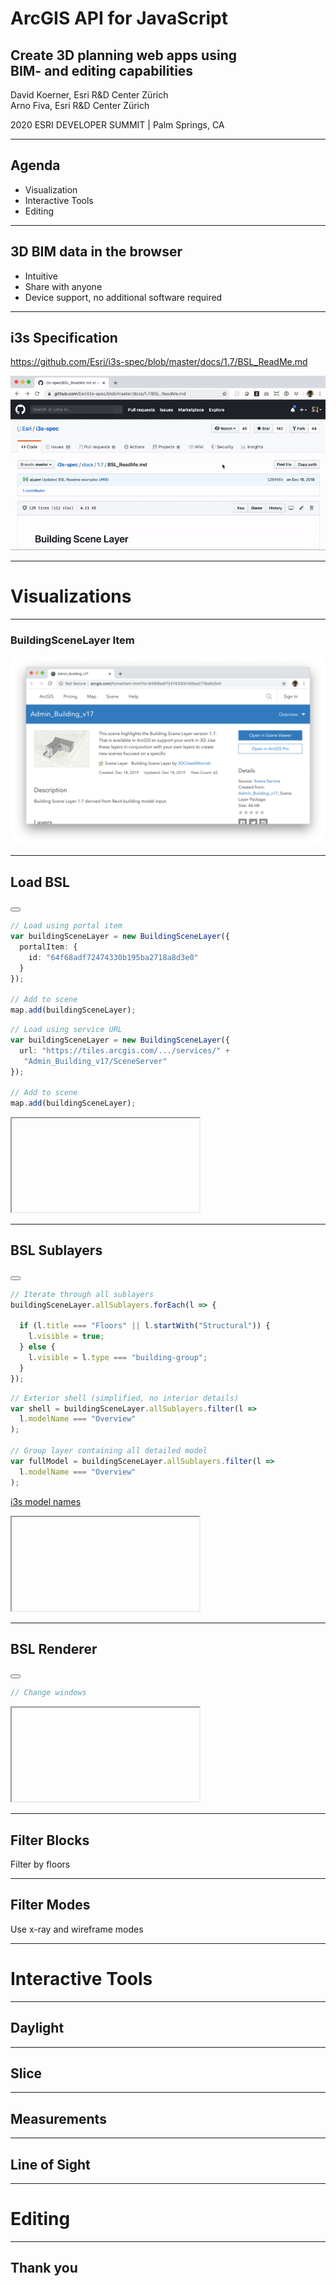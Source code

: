 <!-- .slide: data-background="images/bg-1.png" data-title="add-scene-layer" class="title" -->

# ArcGIS API for JavaScript
## Create 3D planning web apps using <br />BIM- and editing capabilities



David Koerner, Esri R&D Center Zürich \
Arno Fiva, Esri R&D Center Zürich

2020 ESRI DEVELOPER SUMMIT​ | Palm Springs, CA

---

<!-- .slide: data-background="images/bg-3.png" -->

## Agenda

- Visualization
- Interactive Tools
- Editing

---

<!-- .slide: data-background="images/bg-2.png" -->

## 3D BIM data in the browser

* Intuitive <!-- .element class="fragment" -->
* Share with anyone <!-- .element class="fragment" -->
* Device support, no additional software required <!-- .element class="fragment" -->

---

<!-- .slide: data-background="images/bg-2.png" -->

## i3s Specification

https://github.com/Esri/i3s-spec/blob/master/docs/1.7/BSL_ReadMe.md

<a href="https://github.com/Esri/i3s-spec/blob/master/docs/1.7/BSL_ReadMe.md" target="_blank">

![i3s BSL Spec](./images/bim-editing/i3s-spec.gif)

</a>


---

<!-- .slide: data-background="images/bg-4.png" -->

# Visualizations

---

<!-- .slide: data-background="images/bg-2.png" -->

### BuildingSceneLayer Item

<a href="https://www.arcgis.com/home/item.html?id=64f68adf72474330b195ba2718a8d3e0" target="_blank">

![BuildingSceneLayer Portal Item](./images/bim-editing/portal-item.png)

</a>

---

<!-- .slide: data-background="images/bg-2.png" -->

## Load BSL

<div class="two-columns">
  <div class="left-column">

<div class="code-snippet">
<button class="play" id="addBuildingSceneLayer"></button>

```ts
// Load using portal item
var buildingSceneLayer = new BuildingSceneLayer({
  portalItem: {
    id: "64f68adf72474330b195ba2718a8d3e0"
  }
});

// Add to scene
map.add(buildingSceneLayer);
```

```ts
// Load using service URL
var buildingSceneLayer = new BuildingSceneLayer({
  url: "https://tiles.arcgis.com/.../services/" +
   "Admin_Building_v17/SceneServer"
});

// Add to scene
map.add(buildingSceneLayer);
```

</div>


  </div>
  <div class="right-column">
    <iframe data-src="./samples/bim-editing/admin-building/" ></iframe>
  </div>
</div>


---

<!-- .slide: data-background="images/bg-2.png" data-title="slide-bsl-sublayers" -->

## BSL Sublayers

<div class="two-columns">
  <div class="left-column">

<div class="code-snippet">
<button class="play" id="filterBuildingSceneLayer"></button>

```ts
// Iterate through all sublayers
buildingSceneLayer.allSublayers.forEach(l => {

  if (l.title === "Floors" || l.startWith("Structural")) {
    l.visible = true;
  } else {
    l.visible = l.type === "building-group";
  }
});
```

```ts
// Exterior shell (simplified, no interior details)
var shell = buildingSceneLayer.allSublayers.filter(l =>
  l.modelName === "Overview"
);

// Group layer containing all detailed model
var fullModel = buildingSceneLayer.allSublayers.filter(l =>
  l.modelName === "Overview"
);

```
<!-- .element class="fragment" -->

[i3s model names](https://github.com/Esri/i3s-spec/blob/master/docs/1.7/subLayerModelName.md)
<!-- .element class="fragment" -->

</div>


  </div>
  <div class="right-column">
    <iframe data-src="./samples/bim-editing/admin-building/" ></iframe>
  </div>
</div>


---

<!-- .slide: data-background="images/bg-2.png" data-title="slide-bsl-sublayers" -->

## BSL Renderer

<div class="two-columns">
  <div class="left-column">

<div class="code-snippet">
<button class="play" id="renderBuildingSceneLayer"></button>

```ts
// Change windows

```


</div>


  </div>
  <div class="right-column">
    <iframe data-src="./samples/bim-editing/admin-building/" ></iframe>
  </div>
</div>


---

<!-- .slide: data-background="images/bg-2.png" -->

## Filter Blocks

Filter by floors

---

<!-- .slide: data-background="images/bg-2.png" -->

## Filter Modes

Use x-ray and wireframe modes

---

<!-- .slide: data-background="images/bg-4.png" -->

# Interactive Tools

---

<!-- .slide: data-background="images/bg-2.png" -->

## Daylight

---


<!-- .slide: data-background="images/bg-2.png" -->

## Slice

---

<!-- .slide: data-background="images/bg-2.png" -->

## Measurements


---

<!-- .slide: data-background="images/bg-2.png" -->

## Line of Sight

---

<!-- .slide: data-background="images/bg-4.png" -->

# Editing



---

<!-- .slide: data-background="images/bg-2.png" -->

## Thank you
